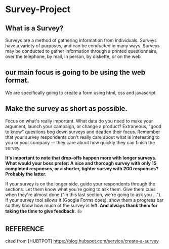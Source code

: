 # Survey-Project

## What is a Survey? 
Surveys are a method of gathering information from individuals. Surveys have a variety of purposes, and can be conducted in many ways. Surveys may be conducted to gather information through a printed questionnaire, over the telephone, by mail, in person, by diskette, or on the web

## our main focus is going to be using the web format.

We are specifically going to create a form using html, css and javascript

## Make the survey as short as possible.
Focus on what's really important. What data do you need to make your argument, launch your campaign, or change a product? Extraneous, "good to know" questions bog down surveys and deaden their focus. Remember that your survey respondents don't really care about what is interesting to you or your company -- they care about how quickly they can finish the survey. 

**It's important to note that drop-offs happen more with longer surveys. What would your boss prefer: A nice and thorough survey with only 15 completed responses, or a shorter, tighter survey with 200 responses? Probably the latter.** 

If your survey is on the longer side, guide your respondents through the sections. Let them know what you're going to ask them. Give them cues when they're almost done ("In this last section, we're going to ask you …"). If your survey tool allows it (Google Forms does), show them a progress bar so they know how much of the survey is left. **And always thank them for taking the time to give feedback.** 
:+1:

## REFERENCE
 cited from [HUBTPOT] https://blog.hubspot.com/service/create-a-survey
